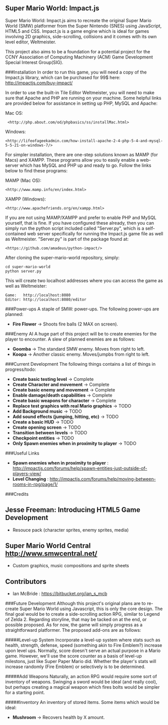 Super Mario World: Impact.js
----------------------------

Super Mario World: Impact.js aims to recreate the original Super
Mario World (SMW) platformer from the Super Nintendo (SNES) using
JavaScript, HTML5 and CSS. Impact.js is a game engine which is ideal
for games involving 2D graphics, side-scrolling, collisions and it 
comes with its own level editor, Weltmeister. 

This project also aims to be a foundation for a potential project 
for the CCNY Association of Computing Machinery (ACM) Game Development
Special Interest Group(SIG). 

###Installation
In order to run this game, you will need a copy of the Impact.js library,
which can be purchased for 99$ here: <http://impactjs.com/buy-impact/>

In order to use the built-in Tile Editor Weltmeister, you will need to
make sure that Apache and PHP are running on your machine. Some helpful
links are provided below for assistance in setting up PHP, MySQL and Apache:

Mac OS:

     <http://php.about.com/od/phpbasics/ss/installMac.html>

Windows: 
    
    <http://lifeofageekadmin.com/how-install-apache-2-4-php-5-4-and-mysql-5-5-21-on-windows-7/>

For simpler installation, there are one-step solutions known as MAMP (for Macs)
and XAMPP. These programs allow you to easily enable a web-server which has MySQL
and PHP up and ready to go. Follow the links below to find these programs:

MAMP (Mac OS):

    <http://www.mamp.info/en/index.html> 

XAMPP (Windows):
    
    <http://www.apachefriends.org/en/xampp.html>

If you are not using MAMP/XAMPP and prefer to enable PHP and MySQL yourself, that
is fine. If you have configured these already, then you can simply run the python
script included called "Server.py", which is a self-contained web server specifically
for running the Impact.js game file as well as Weltmeister. "Server.py" is part of the 
package found at:  

    <https://github.com/amadeus/python-impact/>

After cloning the super-mario-world repository, simply:

    cd super-mario-world
    python server.py

This will create two localhost addresses where you can access the game as well as Weltmeister:

    Game:   http://localhost:8080
    Editor: http://localhost:8080/editor


###Power-ups
A staple of SMW: power-ups. The following power-ups are planned:

* **Fire Flower**   -> Shoots fire balls (2 MAX on screen). 
   

###Enemy AI
A huge part of this project will be to create enemies for the player to
encounter. A slew of planned enemies are as follows:

* **Goomba**        -> The standard SMW enemy. Moves from right to left.
* **Koopa**         -> Another classic enemy. Moves/jumpbs from right to left.

###Current Development
The following things contains a list of things in progress/todo:

* **Create basic testing level**                             -> Complete
* **Create Character and movement**                          -> Complete
* **Create basic enemy and movement**                        -> Complete
* **Enable damage/death capabilities**                       -> Complete
* **Create basic weapons for character**                     -> Complete
* **Replace test graphics with real Mario graphics**         -> TODO
* **Add Background music**                                   -> TODO
* **Add sound effects (jumping, hitting, etc)**              -> TODO
* **Create a basic HUD**                                     -> TODO
* **Create opening screen**                                  -> TODO
* **Transition between levels**                              -> TODO
* **Checkpoint entities**                                    -> TODO
* **Only Spawn enemies when in proximity to player**         -> TODO

###Useful Links

* **Spawn enemies when in proximity to player** : <http://impactjs.com/forums/help/spawn-entities-just-outside-of-players-view/>
* **Level Changing** : <http://impactjs.com/forums/help/moving-between-rooms-in-rpg/page/1/>

###Credits

Jesse Freeman: Introducing HTML5 Game Development
-------------------------------------------------
* Resouce pack (character sprites, enemy sprites, media)

Super Mario World Central <http://www.smwcentral.net/>
------------------------------------------------------
* Custom graphics, music compositions and sprite sheets

Contributors
------------
* Ian McBride : <https://bitbucket.org/ian_s_mcb>


###Future Development
Although this project's original plans are to re-create Super Mario 
World using Javascript, this is only the core design. The final goal
would be to create a side-scrolling action RPG, similar to Legend of
Zelda 2. Regarding storyline, that may be tacked on at the end, or 
possible proposed. As for now, the game will simply progress as a 
straightforward platformer. The proposed add-ons are as follows:

#####Level-up System
Incorporate a level-up system where stats such as health, strength,
defense, speed (something akin to Fire Emblem?) increase upon level
ups. Normally, score doesn't serve an actual purpose in a Mario game.
However, we'll use the score counter as a basis of level-up milestons,
just like Super Paper Mario did. Whether the player's stats will 
increase randomly (Fire Emblem) or selectively is to be determined.

#####Add Weapons
Naturally, an action RPG would require some sort of inventory of weapons.
Swinging a sword would be ideal (and really cool), but perhaps creating
a magical weapon which fires bolts would be simpler for a starting point.

#####Inventory
An inventory of stored items. Some items which would be ideal:

* **Mushroom**        -> Recovers health by X amount.



    
